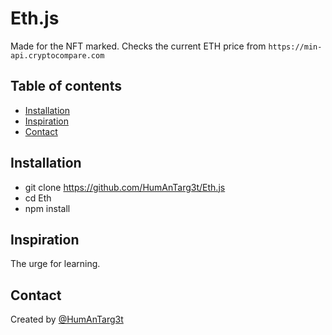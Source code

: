 # Eth.js
 Made for the NFT marked.
 Checks the current ETH price from `https://min-api.cryptocompare.com`
 
 
## Table of contents
* [Installation](#Installation)
* [Inspiration](#inspiration)
* [Contact](#contact)
 
## Installation
* git clone https://github.com/HumAnTarg3t/Eth.js
* cd Eth
* npm install


 
## Inspiration
The urge for learning.
 
## Contact
Created by [@HumAnTarg3t](https://github.com/HumAnTarg3t)
 
 

